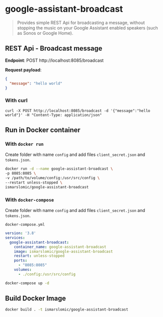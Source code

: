 # google-assistant-broadcast
> Provides simple REST Api for broadcasting a message, without stopping 
> the music on your Google Assistant enabled speakers (such as Sonos or Google Home).

## REST Api - Broadcast message

**Endpoint**:
POST http://localhost:8085/broadcast

**Request payload**:

```json
{
  "message": "hello world"
}
```

### With curl

```
curl -X POST http://localhost:8085/broadcast -d '{"message":"hello world"}' -H "Content-Type: application/json"
```

## Run in Docker container

### With `docker run`

Create folder with name `config` and add files `client_secret.json` and `tokens.json`.

```bash
docker run -d --name google-assistant-broadcast \
-p 8085:8085 \
-v /path/to/volume/config:/usr/src/config \
--restart unless-stopped \
ismarslomic/google-assistant-broadcast
```

### With `docker-compose`

Create folder with name `config` and add files `client_secret.json` and `tokens.json`.

`docker-compose.yml`
```yaml
version: '3.8'
services:
  google-assistant-broadcast:
    container_name: google-assistant-broadcast
    image: ismarslomic/google-assistant-broadcast
    restart: unless-stopped
    ports:
      - "8085:8085"
    volumes:
      - ./config:/usr/src/config

```

```bash
docker-compose up -d
```

## Build Docker Image

```bash
docker build . -t ismarslomic/google-assistant-broadcast
```
